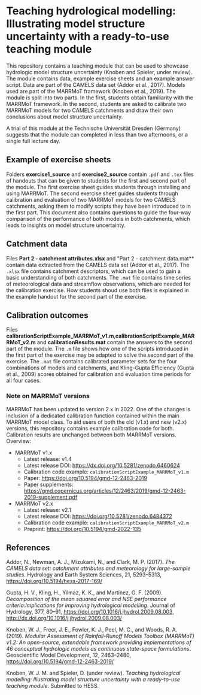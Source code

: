 # Teaching hydrological modelling: Illustrating model structure uncertainty with a ready-to-use teaching module
This repository contains a teaching module that can be used to showcase hydrologic model structure uncertainty (Knoben and Spieler, under review).
The module contains data, example exercise sheets and an example answer script.
Data are part of the CAMELS data set (Addor et al., 2017).
Models used are part of the MARRMoT framework (Knoben et al., 2019).
The module is split into two parts.
In the first, students obtain familiarity with the MARRMoT framework.
In the second, students are asked to calibrate two MARRMoT models for two CAMELS catchments and draw their own conclusions about model structure uncertainty.

A trial of this module at the Technische Universität Dresden (Germany) suggests that the module can completed in less than two afternoons, or a single full lecture day.

## Example of exercise sheets
Folders **exercise1_source** and **exercise2_source** contain `.pdf` and `.tex` files of handouts that can be given to students for the first and second part of the module. 
The first exercise sheet guides students through installing and using MARRMoT.
The second exercise sheet guides students through calibration and evaluation of two MARRMoT models for two CAMELS catchments, asking them to modify scripts they have been introduced to in the first part.
This document also contains questions to guide the four-way comparison of the performance of both models in both catchments, which leads to insights on model structure uncertainty.

## Catchment data
Files **Part 2 - catchment attributes.xlsx** and "Part 2 - catchment data.mat** contain data extracted from the CAMELS data set (Addor et al., 2017). 
The `.xlsx` file contains catchment descriptors, which can be used to gain a basic understanding of both catchments.
The `.mat` file contains time series of meteorological data and streamflow observations, which are needed for the calibration exercise.
How students shoud use both files is explained in the example handout for the second part of the exercise.

## Calibration outcomes
Files **calibrationScriptExample_MARRMoT_v1.m**,**calibrationScriptExample_MARRMoT_v2.m** and **calibrationResults.mat** contain the answers to the second part of the module.
The `.m` file shows how one of the scripts introduced in the first part of the exercise may be adapted to solve the second part of the exercise.
The `.mat` file contains calibrated parameter sets for the four combinations of models and catchments, and Kling-Gupta Efficiency (Gupta et al., 2009) scores obtained for calibration and evaluation time periods for all four cases.

### Note on MARRMoT versions
MARRMoT has been updated to version 2.x in 2022. One of the changes is inclusion of a dedicated calibration function contained within the main MARRMoT model class. 
To aid users of both the old (v1.x) and new (v2.x) versions, this repository contains example calibration code for both.
Calibration results are unchanged between both MARRMoT versions.
Overview:

- MARRMoT v1.x
	- Latest release: v1.4
	- Latest release DOI: https://dx.doi.org/10.5281/zenodo.6460624
	- Calibration code example: `calibrationScriptExample_MARRMoT_v1.m`
	- Paper: https://doi.org/10.5194/gmd-12-2463-2019
	- Paper supplements: https://gmd.copernicus.org/articles/12/2463/2019/gmd-12-2463-2019-supplement.pdf
- MARRMoT v2.x
	- Latest release: v2.1
	- Latest release DOI: https://doi.org/10.5281/zenodo.6484372
	- Calibration code example: `calibrationScriptExample_MARRMoT_v2.m`
	- Preprint: https://doi.org/10.5194/gmd-2022-135


## References
Addor, N., Newman, A. J., Mizukami, N., and Clark, M. P. (2017). _The CAMELS data set: catchment attributes and meteorology for large-sample studies_. Hydrology and Earth System Sciences, 21, 5293–5313, https://doi.org/10.5194/hess-2017-169/

Gupta,  H.  V.,  Kling,  H.,  Yilmaz,  K.  K.,  and  Martinez,  G.  F. (2009). _Decomposition  of  the  mean  squared  error  and  NSE  performance  criteria:Implications for improving hydrological modelling_. Journal of Hydrology, 377, 80–91, https://doi.org/10.1016/j.jhydrol.2009.08.003, http://dx.doi.org/10.1016/j.jhydrol.2009.08.003/

Knoben, W. J., Freer, J. E., Fowler, K. J., Peel, M. C., and Woods, R. A. (2019). _Modular Assessment of Rainfall-Runoff Models Toolbox (MARRMoT) v1.2: An open-source, extendable framework providing implementations of 46 conceptual hydrologic models as continuous state-space formulations_. Geoscientific Model Development, 12, 2463–2480, https://doi.org/10.5194/gmd-12-2463-2019/

Knoben, W. J. M. and Spieler, D. (under review). _Teaching hydrological modelling: Illustrating model structure uncertainty with a ready-to-use teaching module_. Submitted to HESS.
